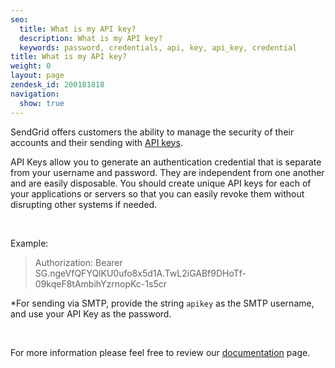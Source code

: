 ```yaml
---
seo:
  title: What is my API key?
  description: What is my API key?
  keywords: password, credentials, api, key, api_key, credential
title: What is my API key?
weight: 0
layout: page
zendesk_id: 200181818
navigation:
  show: true
---
```


SendGrid offers customers the ability to manage the security of their accounts and their sending with [API keys](https://app.sendgrid.com/settings/api_keys).

API Keys allow you to generate an authentication credential that is separate from your username and password. They are independent from one another and are easily disposable. You should create unique API keys for each of your applications or servers so that you can easily revoke them without disrupting other systems if needed.

&nbsp;

Example:

> Authorization: Bearer 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

\*For sending via SMTP, provide the string `apikey` as the SMTP username, and use your API Key as the password.

&nbsp;

For more information please feel free to review our [documentation](https://sendgrid.com/docs/Classroom/Send/api_keys.html) page.
